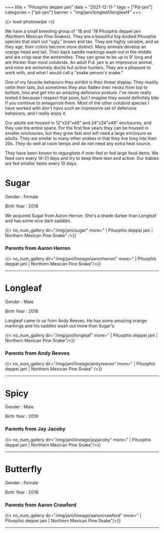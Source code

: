 +++
title = "Pituophis deppei jani"
date = "2021-12-11-"
tags = ["Pd-jani"]
categories = ["pd-jani"]
banner = "img/jani/longleaf/longleaf4"
+++

{{< load-photoswipe >}}

We have a small breeding group of '18 and '19 Pituophis deppei jani (Northern Mexican Pine Snakes). They are a beautiful big-bodied Pituophis species that start out "ugly," brown and tan. They are highly variable, and as they age, their colors become more distinct. Many animals develop an orange head and tail. Their back saddle markings wash out in the middle and are crisp near the extremities. They can grow to be up to 9' long and are thicker than most colubrids. An adult P.d. jani is an impressive animal, and mine are extremely docile but active hunters. They are a pleasure to work with, and what I would call a "snake person's snake."

One of my favorite behaviors they exhibit is their threat display. They readily rattle their tails, but sometimes they also flatten their necks from top to bottom, hiss and get into an amazing defensive posture. I've never really tested it because I respect that pose, but I imagine they would definitely bite if you continue to antagonize them. Most of the other colubrid species I have worked with don't have such an impressive set of defensive behaviors, and I really enjoy it.

Our adults are housed in 12"x24"x48" and 24"x24"x48" enclosures, and they use the entire space. For the first few years they can be housed in smaller enclosures, but they grow fast and will need a large enclosure as adults. They are similar to many other snakes in that they live long into their 20s. They do well at room temps and do not need any extra heat source.

They have been known to regurgitate if over-fed or fed large food items. We feed ours every 14-21 days and try to keep them lean and active. Our babies are fed smaller items every 10 days.

# Sugar

Gender
: Female

Birth Year
: 2018

We acquired Sugar from Aaron Herron. She's a shade darker than Longleaf and has some nice dark saddles. 

{{< no_num_gallery dir="/img/jani/sugar" more=" | Pituophis deppei jani | Northern Mexican Pine Snake" />}}

### Parents from Aaron Herron

{{< no_num_gallery dir="/img/jani/lineage/aaronherron" more=" | Pituophis deppei jani | Northern Mexican Pine Snake"/>}}

---

# Longleaf

Gender
: Male

Birth Year
: 2018

Longleaf came to us from Andy Reeves. He has some amazing orange markings and his saddles wash out more than Sugar's.

{{< no_num_gallery dir="/img/jani/longleaf" more=" | Pituophis deppei jani | Northern Mexican Pine Snake"/>}}

### Parents from Andy Reeves

{{< no_num_gallery dir="/img/jani/lineage/andyreeves" more=" | Pituophis deppei jani | Northern Mexican Pine Snake" />}}

---

# Spicy

Gender
: Male

Birth Year
: 2019

### Parents from Jay Jacoby

{{< no_num_gallery dir="/img/jani/lineage/jayjacoby" more=" | Pituophis deppei jani | Northern Mexican Pine Snake"/>}}

---

# Butterfly

Gender
: Female

Birth Year
: 2019

### Parents from Aaron Crawford

{{< no_num_gallery dir="/img/jani/lineage/aaroncrawford" more=" | Pituophis deppei jani | Northern Mexican Pine Snake"/>}}

---